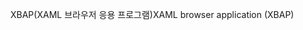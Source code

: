 <span data-ttu-id="b147e-101">XBAP(XAML 브라우저 응용 프로그램)</span><span class="sxs-lookup"><span data-stu-id="b147e-101">XAML browser application (XBAP)</span></span>